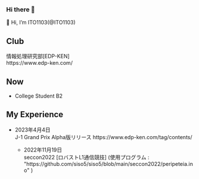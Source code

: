 ### Hi there 👋

<!--
**ITO1103/ITO1103** is a ✨ _special_ ✨ repository because its `README.md` (this file) appears on your GitHub profile.

Here are some ideas to get you started:

- 🔭 I’m currently working on ...
- 🌱 I’m currently learning ...
- 👯 I’m looking to collaborate on ...
- 🤔 I’m looking for help with ...
- 💬 Ask me about ...
- 📫 How to reach me: ...
- 😄 Pronouns: ...
- ⚡ Fun fact: ...
-->
👋 Hi, I’m ITO1103(@ITO1103)

<h2>Club</h2>
情報処理研究部[EDP-KEN]<br>
https://www.edp-ken.com/

<h2>Now</h2>
<ul>
    <li>College Student B2</li>

</ul>
<h2>My Experience</h2>
<ul>
    <li>2023年4月4日</li>
    J-1 Grand Prix Alpha版リリース
    https://www.edp-ken.com/tag/contents/
<ul>
    <li>2022年11月19日</li>
    seccon2022 [ロバストL1通信競技]
    (使用プログラム : "https://github.com/siso5/siso5/blob/main/seccon2022/peripeteia.ino" )
</ul>